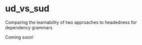# ud_vs_sud
Comparing the learnability of two approaches to headedness for dependency grammars

Coming soon!
